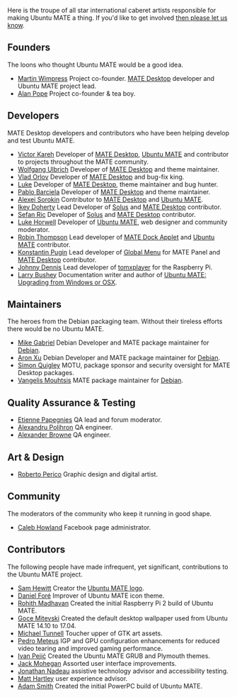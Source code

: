 <!--
.. title: Team
.. slug: team
.. date: 2014-06-10 23:01:09 UTC
.. tags: Ubuntu,MATE
.. link:
.. description:
.. type: text
-->

Here is the troupe of all star international caberet artists responsible
for making Ubuntu MATE a thing. If you'd like to get involved
[then please let us know](/community/).

## Founders

The loons who thought Ubuntu MATE would be a good idea.

  * [Martin Wimpress](http://flexion.org) Project co-founder. [MATE Desktop](http://mate-desktop.org) developer and Ubuntu MATE project lead.
  * [Alan Pope](http://popey.com) Project co-founder & tea boy.

## Developers

MATE Desktop developers and contributors who have been helping develop
and test Ubuntu MATE.

  * [Victor Kareh](https://github.com/vkareh) Developer of [MATE Desktop](http://mate-desktop.org), [Ubuntu MATE](https://ubuntu-mate.org) and contributor to projects throughout the MATE community.
  * [Wolfgang Ulbrich](https://github.com/raveit65) Developer of [MATE Desktop](http://mate-desktop.org) and theme maintainer.
  * [Vlad Orlov](https://github.com/monsta) Developer of [MATE Desktop](http://mate-desktop.org) and bug-fix king.
  * [Luke](https://github.com/lukefromdc) Developer of [MATE Desktop](http://mate-desktop.org), theme maintainer and bug hunter.
  * [Pablo Barciela](https://github.com/sc0w) Developer of [MATE Desktop](http://mate-desktop.org) and theme maintainer.
  * [Alexei Sorokin](https://github.com/XRevan86) Contributor to [MATE Desktop](http://mate-desktop.org) and [Ubuntu MATE](https://ubuntu-mate.org).
  * [Ikey Doherty](https://github.com/ikeydoherty) Lead Developer of [Solus](https://getsol.us/) and [MATE Desktop](http://mate-desktop.org) contributor.
  * [Sefan Ric](https://github.com/cyber) Developer of [Solus](https://getsol.us/) and [MATE Desktop](http://mate-desktop.org) contributor.
  * [Luke Horwell](https://github.com/lah7) Developer of [Ubuntu MATE](https://ubuntu-mate.org), web designer and community moderator.
  * [Robin Thompson](https://github.com/robint99) Lead developer of [MATE Dock Applet](https://github.com/robint99/mate-dock-applet) and [Ubuntu MATE](https://ubuntu-mate.org) contributor.
  * [Konstantin Pugin](https://github.com/rilian-la-te) Lead developer of [Global Menu](https://github.com/rilian-la-te/vala-panel-appmenu) for MATE Panel and [MATE Desktop](http://mate-desktop.org) contributor.
  * [Johnny Dennis](https://github.com/Meticulus) Lead developer of [tomxplayer](https://github.com/Meticulus/tomxplayer) for the Raspberry Pi.
  * [Larry Bushey](http://goinglinux.com/) Documentation writer and author of [Ubuntu MATE: Upgrading from Windows or OSX](https://www.smashwords.com/books/view/731432).

## Maintainers

The heroes from the Debian packaging team. Without their tireless
efforts there would be no Ubuntu MATE.

  * [Mike Gabriel](https://github.com/sunweaver) Debian Developer and MATE package maintainer for [Debian](http://www.debian.org).
  * [Aron Xu](https://github.com/happyaron) Debian Developer and MATE package maintainer for [Debian](http://www.debian.org).
  * [Simon Quigley](https://github.com/tsimonq2) MOTU, package sponsor and security oversight for MATE Desktop packages.
  * [Vangelis Mouhtsis](https://github.com/gnugr) MATE package maintainer for [Debian](http://www.debian.org).

## Quality Assurance & Testing

  * [Etienne Papegnies](https://github.com/epgfm) QA lead and forum moderator.
  * [Alexandru Polihron](https://github.com/apolitech) QA engineer.
  * [Alexander Browne](https://github.com/elcste) QA engineer.

## Art & Design

  * [Roberto Perico](https://github.com/RobertoPerico) Graphic design and digital artist.

## Community

The moderators of the community who keep it running in good shape.

  * [Caleb Howland](http://wiki.ubuntu.com/SonikkuAmerica) Facebook page administrator.

## Contributors

The following people have made infrequent, yet significant,
contributions to the Ubuntu MATE project.

  * [Sam Hewitt](http://snwh.org/) Creator the [Ubuntu MATE logo](http://ubuntu-mate.org/logo-guidelines/).
  * [Daniel Foré](https://github.com/danrabbit) Improver of Ubuntu MATE icon theme.
  * [Rohith Madhavan](https://ubuntu-mate.community/users/rohithmadhavan) Created the initial Raspberry Pi 2 build of Ubuntu MATE.
  * [Goce Mitevski](http://nicer2.com) Created the default desktop wallpaper used from Ubuntu MATE 14.10 to 17.04.
  * [Michael Tunnell](http://michaeltunnell.com/) Toucher upper of GTK art assets.
  * [Pedro Meteus](https://twitter.com/UnaccountedFour) IGP and GPU configuration enhancements for reduced video tearing and improved gaming performance.
  * [Ivan Pejić](https://plus.google.com/113587242852192152625/) Created the Ubuntu MATE GRUB and Plymouth themes.
  * [Jack Mohegan](https://plus.google.com/101312215214323407176/) Assorted user interface improvements.
  * [Jonathan Nadeau](http://jnadeau.org/) assistive technology advisor and accessibility testing.
  * [Matt Hartley](http://www.matthartley.com/) user experience advisor.
  * [Adam Smith](https://plus.google.com/u/0/111285327879595317710) Created the initial PowerPC build of Ubuntu MATE.
